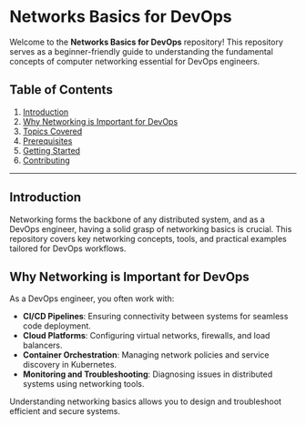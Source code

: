 # Networks Basics for DevOps

Welcome to the **Networks Basics for DevOps** repository! This repository serves as a beginner-friendly guide to understanding the fundamental concepts of computer networking essential for DevOps engineers.

## Table of Contents

1. [Introduction](#introduction)
2. [Why Networking is Important for DevOps](#why-networking-is-important-for-devops)
3. [Topics Covered](#topics-covered)
4. [Prerequisites](#prerequisites)
5. [Getting Started](#getting-started)
6. [Contributing](#contributing)

---

## Introduction

Networking forms the backbone of any distributed system, and as a DevOps engineer, having a solid grasp of networking basics is crucial. This repository covers key networking concepts, tools, and practical examples tailored for DevOps workflows.

## Why Networking is Important for DevOps

As a DevOps engineer, you often work with:

- **CI/CD Pipelines**: Ensuring connectivity between systems for seamless code deployment.
- **Cloud Platforms**: Configuring virtual networks, firewalls, and load balancers.
- **Container Orchestration**: Managing network policies and service discovery in Kubernetes.
- **Monitoring and Troubleshooting**: Diagnosing issues in distributed systems using networking tools.

Understanding networking basics allows you to design and troubleshoot efficient and secure systems.

